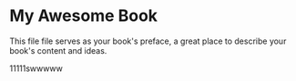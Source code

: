 # My Awesome Book

This file file serves as your book's preface, a great place to describe your book's content and ideas.

11111swwwww

